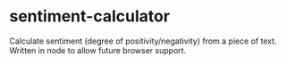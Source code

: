 # sentiment-calculator
Calculate sentiment (degree of positivity/negativity) from a piece of text. Written in node to allow future browser support.
